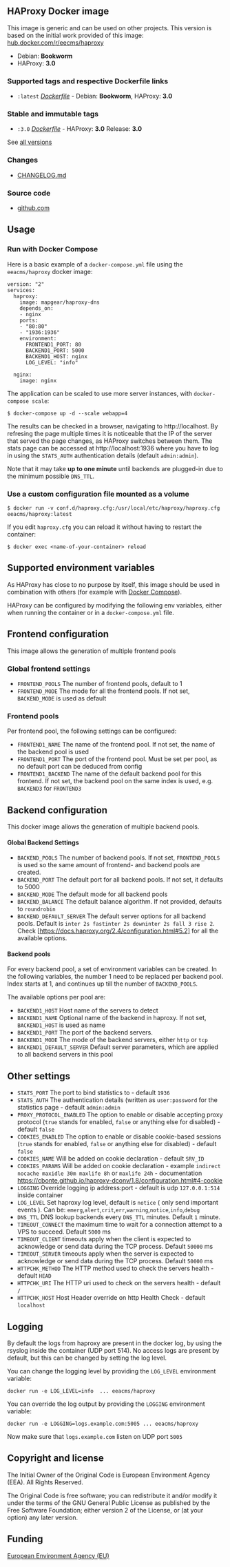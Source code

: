 ## HAProxy Docker image

This image is generic and can be used on other projects. This version is based on the initial work provided
of this image: [hub.docker.com/r/eecms/haproxy](https://hub.docker.com/r/eeacms/haproxy)

 - Debian: **Bookworm**
 - HAProxy: **3.0**
 
### Supported tags and respective Dockerfile links

  - `:latest` [*Dockerfile*](https://github.com/mapgear/oss-haproxy-dns/blob/master/haproxy/Dockerfile) - Debian: **Bookworm**, HAProxy: **3.0**

### Stable and immutable tags

  - `:3.0` [*Dockerfile*](https://github.com/mapgear/oss-haproxy-dns/tree/3.0/haproxy/Dockerfile) - HAProxy: **3.0** Release: **3.0**


See [all versions](https://github.com/mapgear/oss-haproxy-dns/releases)

### Changes

 - [CHANGELOG.md](https://github.com/mapgear/oss-haproxy-dns/blob/master/CHANGELOG.md)

### Source code

  - [github.com](http://github.com/mapgear/oss-haproxy-dns)


## Usage


### Run with Docker Compose

Here is a basic example of a `docker-compose.yml` file using the `eeacms/haproxy` docker image:

    version: "2"
    services:
      haproxy:
        image: mapgear/haproxy-dns
        depends_on:
        - nginx
        ports:
        - "80:80"
        - "1936:1936"
        environment:
          FRONTEND1_PORT: 80
          BACKEND1_PORT: 5000
          BACKEND1_HOST: nginx
          LOG_LEVEL: "info"

      nginx:
        image: nginx


The application can be scaled to use more server instances, with `docker-compose scale`:

    $ docker-compose up -d --scale webapp=4

The results can be checked in a browser, navigating to http://localhost.
By refresing the page multiple times it is noticeable that the IP of the server
that served the page changes, as HAProxy switches between them.
The stats page can be accessed at http://localhost:1936 where you have to log in
using the `STATS_AUTH` authentication details (default `admin:admin`).

Note that it may take **up to one minute** until backends are plugged-in due to the
minimum possible `DNS_TTL`.


### Use a custom configuration file mounted as a volume

    $ docker run -v conf.d/haproxy.cfg:/usr/local/etc/haproxy/haproxy.cfg eeacms/haproxy:latest


If you edit `haproxy.cfg` you can reload it without having to restart the container:

    $ docker exec <name-of-your-container> reload



## Supported environment variables ##

As HAProxy has close to no purpose by itself, this image should be used in
combination with others (for example with [Docker Compose](https://docs.docker.com/compose/)).

HAProxy can be configured by modifying the following env variables,
either when running the container or in a `docker-compose.yml` file.

## Frontend configuration
This image allows the generation of multiple frontend pools

### Global frontend settings
  * `FRONTEND_POOLS` The number of frontend pools, default to 1
  * `FRONTEND_MODE` The mode for all the frontend pools. If not set, `BACKEND_MODE` is used as default

### Frontend pools
Per frontend pool, the following settings can be configured:
  * `FRONTEND1_NAME` The name of the frontend pool. If not set, the name of the backend pool is used
  * `FRONTEND1_PORT` The port of the frontend pool. Must be set per pool, as no default port can be deduced from config
  * `FRONTEND1_BACKEND` The name of the default backend pool for this frontend. If not set, the backend pool on the same index is used, e.g. `BACKEND3` for `FRONTEND3`


## Backend configuration
This docker image allows the generation of multiple backend pools.

#### Global Backend Settings
  * `BACKEND_POOLS` The number of backend pools. If not set, `FRONTEND_POOLS` is used so the same amount of frontend- and backend pools are created.
  * `BACKEND_PORT` The default port for all backend pools. If not set, it defaults to 5000
  * `BACKEND_MODE` The default mode for all backend pools
  * `BACKEND_BALANCE` The default balance algorithm. If not provided, defaults to `roundrobin`
  * `BACKEND_DEFAULT_SERVER` The default server options for all backend pools. Default is `inter 2s fastinter 2s downinter 2s fall 3 rise 2`. Check [https://docs.haproxy.org/2.4/configuration.html#5.2] for all the available options.

#### Backend pools
For every backend pool, a set of environment variables can be created. In the following variables, the number 1 need to be replaced per backend pool. Index starts at 1, and continues up till the number of `BACKEND_POOLS`.

The available options per pool are:
  * `BACKEND1_HOST` Host name of the servers to detect
  * `BACKEND1_NAME` Optional name of the backend in haproxy. If not set, `BACKEND1_HOST` is used as name
  * `BACKEND1_PORT` The port of the backend servers.
  * `BACKEND1_MODE` The mode of the backend servers, either `http` or `tcp`
  * `BACKEND1_DEFAULT_SERVER` Default server parameters, which are applied to all backend servers in this pool


## Other settings
  * `STATS_PORT` The port to bind statistics to - default `1936`
  * `STATS_AUTH` The authentication details (written as `user:password` for the statistics page - default `admin:admin`
  * `PROXY_PROTOCOL_ENABLED` The option to enable or disable accepting proxy protocol (`true` stands for enabled, `false` or anything else for disabled) - default `false`
  * `COOKIES_ENABLED` The option to enable or disable cookie-based sessions (`true` stands for enabled, `false` or anything else for disabled) - default `false`
  * `COOKIES_NAME` Will be added on cookie declaration - default `SRV_ID`
  * `COOKIES_PARAMS` Will be added on cookie declaration - example `indirect nocache maxidle 30m maxlife 8h` or `maxlife 24h` - documentation https://cbonte.github.io/haproxy-dconv/1.8/configuration.html#4-cookie
  * `LOGGING` Override logging ip address:port - default is udp `127.0.0.1:514` inside container
  * `LOG_LEVEL` Set haproxy log level, default is `notice` ( only send important events ). Can be: `emerg`,`alert`,`crit`,`err`,`warning`,`notice`,`info`,`debug`
  * `DNS_TTL` DNS lookup backends every `DNS_TTL` minutes. Default `1` minute.
  * `TIMEOUT_CONNECT` the maximum time to wait for a connection attempt to a VPS to succeed. Default `5000` ms
  * `TIMEOUT_CLIENT` timeouts apply when the client is expected to acknowledge or send data during the TCP process. Default `50000` ms
  * `TIMEOUT_SERVER` timeouts apply when the server is expected to acknowledge or send data during the TCP process. Default `50000` ms
  * `HTTPCHK_METHOD` The HTTP method used to check the servers health - default `HEAD`
  * `HTTPCHK_URI` The HTTP uri used to check on the servers health - default `/`
  * `HTTPCHK_HOST` Host Header override on http Health Check - default `localhost`


## Logging

By default the logs from haproxy are present in the docker log, by using the rsyslog inside the container (UDP port 514). No access logs are present by default, but this can be changed by setting the log level.

You can change the logging level by providing the `LOG_LEVEL` environment variable:

    docker run -e LOG_LEVEL=info  ... eeacms/haproxy

You can override the log output by providing the `LOGGING` environment variable:

    docker run -e LOGGING=logs.example.com:5005 ... eeacms/haproxy

Now make sure that `logs.example.com` listen on UDP port `5005`

## Copyright and license

The Initial Owner of the Original Code is European Environment Agency (EEA).
All Rights Reserved.

The Original Code is free software;
you can redistribute it and/or modify it under the terms of the GNU
General Public License as published by the Free Software Foundation;
either version 2 of the License, or (at your option) any later
version.


## Funding

[European Environment Agency (EU)](http://eea.europa.eu)
